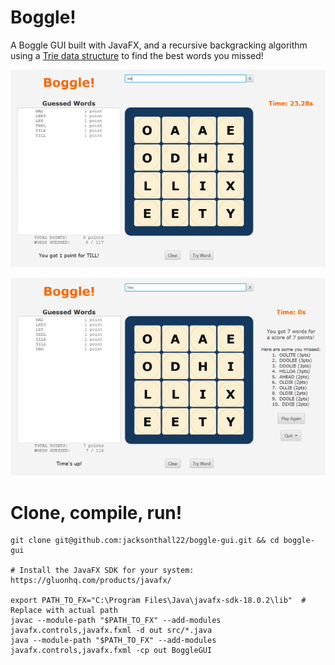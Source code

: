 # Boggle!

A Boggle GUI built with JavaFX, and a recursive backgracking algorithm using a [Trie data structure](https://en.wikipedia.org/wiki/Trie) to find the best words you missed!

![Playing screen](images/playing.png)

![Game over screen](images/game-over.png)

# Clone, compile, run!

```
git clone git@github.com:jacksonthall22/boggle-gui.git && cd boggle-gui

# Install the JavaFX SDK for your system: https://gluonhq.com/products/javafx/

export PATH_TO_FX="C:\Program Files\Java\javafx-sdk-18.0.2\lib"  # Replace with actual path
javac --module-path "$PATH_TO_FX" --add-modules javafx.controls,javafx.fxml -d out src/*.java
java --module-path "$PATH_TO_FX" --add-modules javafx.controls,javafx.fxml -cp out BoggleGUI
```


